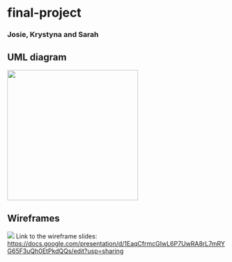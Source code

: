 # final-project
### Josie, Krystyna and Sarah

## UML diagram
<a href="url"><img src="https://user-images.githubusercontent.com/72227066/97570102-576b8e00-19df-11eb-8dc9-c8e91a4611e0.png" align="center" height="300" ></a>
## Wireframes
![](https://user-images.githubusercontent.com/72227066/97466676-48330480-193b-11eb-81f7-6ba7ef4f9f62.png)
Link to the wireframe slides: https://docs.google.com/presentation/d/1EaqCfrmcGIwL6P7UwRA8rL7mRYG65F3uQh0EtPkdQQs/edit?usp=sharing

